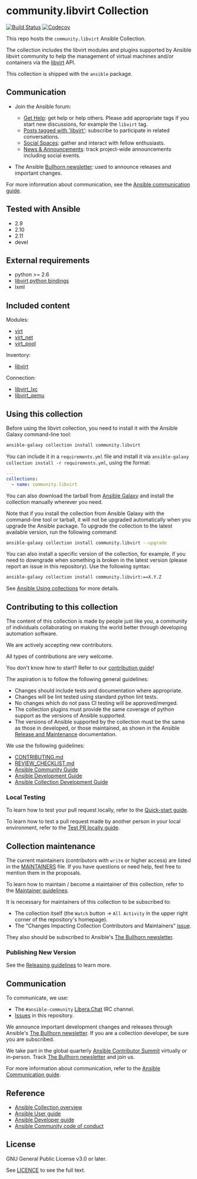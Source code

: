# community.libvirt Collection
[![Build Status](
https://dev.azure.com/ansible/community.libvirt/_apis/build/status/CI?branchName=main)](https://dev.azure.com/ansible/community.libvirt/_build?definitionId=27)
[![Codecov](https://img.shields.io/codecov/c/github/ansible-collections/community.libvirt)](https://codecov.io/gh/ansible-collections/community.libvirt)

This repo hosts the `community.libvirt` Ansible Collection.

The collection includes the libvirt modules and plugins supported by Ansible
libvirt community to help the management of virtual machines and/or containers
via the [libvirt](https://libvirt.org/) API.

This collection is shipped with the `ansible` package.

## Communication

* Join the Ansible forum:
  * [Get Help](https://forum.ansible.com/c/help/6): get help or help others. Please add appropriate tags if you start new discussions, for example the `libvirt` tag.
  * [Posts tagged with 'libvirt'](https://forum.ansible.com/tag/libvirt): subscribe to participate in related conversations.
  * [Social Spaces](https://forum.ansible.com/c/chat/4): gather and interact with fellow enthusiasts.
  * [News & Announcements](https://forum.ansible.com/c/news/5): track project-wide announcements including social events.

* The Ansible [Bullhorn newsletter](https://docs.ansible.com/ansible/devel/community/communication.html#the-bullhorn): used to announce releases and important changes.

For more information about communication, see the [Ansible communication guide](https://docs.ansible.com/ansible/devel/community/communication.html).

## Tested with Ansible
<!-- List the versions of Ansible the collection has been tested with. Must match what is in galaxy.yml. -->

- 2.9
- 2.10
- 2.11
- devel

## External requirements
<!-- List any external resources the collection depends on, for example minimum versions of an OS, libraries, or utilities. Do not list other Ansible collections here. -->
- python >= 2.6
- [libvirt python bindings](https://pypi.org/project/libvirt-python/)
- lxml

## Included content
<!-- Galaxy will eventually list the module docs within the UI, but until that is ready, you may need to either describe your plugins etc here, or point to an external docsite to cover that information. -->

Modules:

- [virt](https://docs.ansible.com/ansible/latest/collections/community/libvirt/virt_module.html)
- [virt_net](https://docs.ansible.com/ansible/latest/collections/community/libvirt/virt_net_module.html)
- [virt_pool](https://docs.ansible.com/ansible/latest/collections/community/libvirt/virt_pool_module.html)

Inventory:

- [libvirt](https://docs.ansible.com/ansible/latest/collections/community/libvirt/libvirt_inventory.html#ansible-collections-community-libvirt-libvirt-inventory)

Connection:

- [libvirt_lxc](https://docs.ansible.com/ansible/latest/collections/community/libvirt/libvirt_lxc_connection.html#ansible-collections-community-libvirt-libvirt-lxc-connection)
- [libvirt_qemu](https://docs.ansible.com/ansible/latest/collections/community/libvirt/libvirt_qemu_connection.html#ansible-collections-community-libvirt-libvirt-qemu-connection)

## Using this collection
<!--Include some quick examples that cover the most common use cases for your collection content. -->

Before using the libvirt collection, you need to install it with the Ansible Galaxy command-line tool:

```bash
ansible-galaxy collection install community.libvirt
```

You can include it in a `requirements.yml` file and install it via `ansible-galaxy collection install -r requirements.yml`, using the format:

```yaml
---
collections:
  - name: community.libvirt
```

You can also download the tarball from [Ansible Galaxy](https://galaxy.ansible.com/community/libvirt) and install the collection manually wherever you need.

Note that if you install the collection from Ansible Galaxy with the command-line tool or tarball, it will not be upgraded automatically when you upgrade the Ansible package. To upgrade the collection to the latest available version, run the following command:

```bash
ansible-galaxy collection install community.libvirt --upgrade
```

You can also install a specific version of the collection, for example, if you need to downgrade when something is broken in the latest version (please report an issue in this repository). Use the following syntax:

```bash
ansible-galaxy collection install community.libvirt:==X.Y.Z
```

See [Ansible Using collections](https://docs.ansible.com/ansible/latest/user_guide/collections_using.html) for more details.

## Contributing to this collection
<!--Describe how the community can contribute to your collection. At a minimum, include how and where users can create issues to report problems or request features for this collection.  List contribution requirements, including preferred workflows and necessary testing, so you can benefit from community PRs. -->

The content of this collection is made by people just like you, a community of individuals collaborating on making the world better through developing automation software.

We are actively accepting new contributors.

All types of contributions are very welcome.

You don't know how to start? Refer to our [contribution guide](https://github.com/ansible-collections/community.libvirt/blob/main/CONTRIBUTING.md)!

The aspiration is to follow the following general guidelines:

- Changes should include tests and documentation where appropriate.
- Changes will be lint tested using standard python lint tests.
- No changes which do not pass CI testing will be approved/merged.
- The collection plugins must provide the same coverage of python support as
  the versions of Ansible supported.
- The versions of Ansible supported by the collection must be the same as
  those in developed, or those maintained, as shown in the Ansible [Release and Maintenance](https://docs.ansible.com/ansible/latest/reference_appendices/release_and_maintenance.html) documentation.

We use the following guidelines:

* [CONTRIBUTING.md](https://github.com/ansible-collections/community.libvirt/blob/main/CONTRIBUTING.md)
* [REVIEW_CHECKLIST.md](https://github.com/ansible-collections/community.libvirt/blob/main/REVIEW_CHECKLIST.md)
* [Ansible Community Guide](https://docs.ansible.com/ansible/latest/community/index.html)
* [Ansible Development Guide](https://docs.ansible.com/ansible/devel/dev_guide/index.html)
* [Ansible Collection Development Guide](https://docs.ansible.com/ansible/devel/dev_guide/developing_collections.html#contributing-to-collections)

### Local Testing

To learn how to test your pull request locally, refer to the [Quick-start guide](https://github.com/ansible/community-docs/blob/main/create_pr_quick_start_guide.rst#id3).

To learn how to test a pull request made by another person in your local environment, refer to the [Test PR locally guide](https://github.com/ansible/community-docs/blob/main/test_pr_locally_guide.rst).

## Collection maintenance

The current maintainers (contributors with `write` or higher access) are listed in the [MAINTAINERS](https://github.com/ansible-collections/community.libvirt/blob/main/MAINTAINERS) file. If you have questions or need help, feel free to mention them in the proposals.

To learn how to maintain / become a maintainer of this collection, refer to the [Maintainer guidelines](https://github.com/ansible-collections/community.libvirt/blob/main/MAINTAINING.md).

It is necessary for maintainers of this collection to be subscribed to:

* The collection itself (the `Watch` button -> `All Activity` in the upper right corner of the repository's homepage).
* The "Changes Impacting Collection Contributors and Maintainers" [issue](https://github.com/ansible-collections/overview/issues/45).

They also should be subscribed to Ansible's [The Bullhorn newsletter](https://docs.ansible.com/ansible/devel/community/communication.html#the-bullhorn).

### Publishing New Version

See the [Releasing guidelines](https://github.com/ansible/community-docs/blob/main/releasing_collections_without_release_branches.rst) to learn more.

## Communication

To communicate, we use:

- The `#ansible-community` [Libera.Chat](https://libera.chat/) IRC channel.
- [Issues](https://github.com/ansible-collections/libvirt/issues) in this repository.

We announce important development changes and releases through Ansible's [The Bullhorn newsletter](https://docs.ansible.com/ansible/devel/community/communication.html#the-bullhorn). If you are a collection developer, be sure you are subscribed.

We take part in the global quarterly [Ansible Contributor Summit](https://github.com/ansible/community/wiki/Contributor-Summit) virtually or in-person. Track [The Bullhorn newsletter](https://docs.ansible.com/ansible/devel/community/communication.html#the-bullhorn) and join us.

For more information about communication, refer to the [Ansible Communication guide](https://docs.ansible.com/ansible/devel/community/communication.html).

## Reference

- [Ansible Collection overview](https://github.com/ansible-collections/overview)
- [Ansible User guide](https://docs.ansible.com/ansible/latest/user_guide/index.html)
- [Ansible Developer guide](https://docs.ansible.com/ansible/latest/dev_guide/index.html)
- [Ansible Community code of conduct](https://docs.ansible.com/ansible/latest/community/code_of_conduct.html)

## License
<!-- Include the appropriate license information here and a pointer to the full licensing details. If the collection contains modules migrated from the ansible/ansible repo, you must use the same license that existed in the ansible/ansible repo. See the GNU license example below. -->

GNU General Public License v3.0 or later.

See [LICENCE](https://www.gnu.org/licenses/gpl-3.0.txt) to see the full text.
